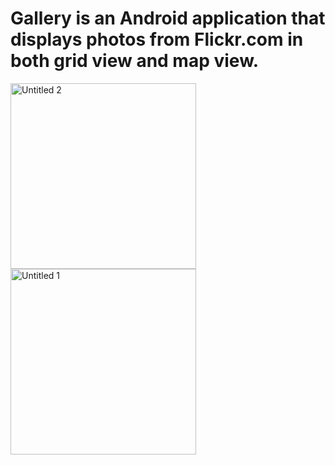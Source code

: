 # Gallery is an Android application that displays photos from Flickr.com in both grid view and map view.

<img width="297" alt="Untitled 2" src="https://user-images.githubusercontent.com/68449167/129028210-7c7ab870-5ebd-4ec1-ae56-3397d84d7cbf.png">
<img width="297" alt="Untitled 1" src="https://user-images.githubusercontent.com/68449167/129028228-df607aea-5723-4e46-aeef-66b883c257b7.png">


